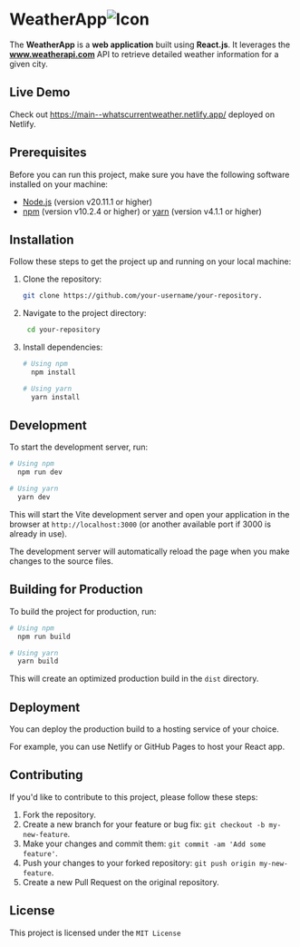 # WeatherApp![Icon](https://res.cloudinary.com/akash-dev/image/upload/c_scale,w_50/v1714147037/warewise/weather_impzxc.png)

The **WeatherApp** is a **web application** built using **React.js**. It leverages the **www.weatherapi.com** API to retrieve detailed weather information for a given city.

## Live Demo
Check out https://main--whatscurrentweather.netlify.app/ deployed on Netlify.

## Prerequisites

Before you can run this project, make sure you have the following software installed on your machine:

- [Node.js](https://nodejs.org/en/) (version v20.11.1 or higher)
- [npm](https://www.npmjs.com/) (version v10.2.4 or higher) or [yarn](https://yarnpkg.com/) (version v4.1.1 or higher)

## Installation

Follow these steps to get the project up and running on your local machine:

1. Clone the repository:

   ```bash
   git clone https://github.com/your-username/your-repository.
   ```
2. Navigate to the project directory:
   ```bash
    cd your-repository
   ```

3. Install dependencies:
   ```bash
   # Using npm
     npm install

   # Using yarn
     yarn install
   ```

## Development
To start the development server, run:
   ```bash
   # Using npm
     npm run dev

   # Using yarn
     yarn dev
   ```
This will start the Vite development server and open your application in the browser at ``` http://localhost:3000 ``` (or another available port if 3000 is already in use).

The development server will automatically reload the page when you make changes to the source files.

## Building for Production
To build the project for production, run:
```bash
# Using npm
  npm run build

# Using yarn
  yarn build
```
This will create an optimized production build in the ``` dist ``` directory.

## Deployment
You can deploy the production build to a hosting service of your choice. 

For example, you can use Netlify or GitHub Pages to host your React app.
## Contributing
If you'd like to contribute to this project, please follow these steps:

1. Fork the repository.
2. Create a new branch for your feature or bug fix: 
```git checkout -b my-new-feature```.
3. Make your changes and commit them: ```git commit -am 'Add some feature'```.
4. Push your changes to your forked repository: ```git push origin my-new-feature```.
5. Create a new Pull Request on the original repository.

## License
This project is licensed under the ``` MIT License ```
